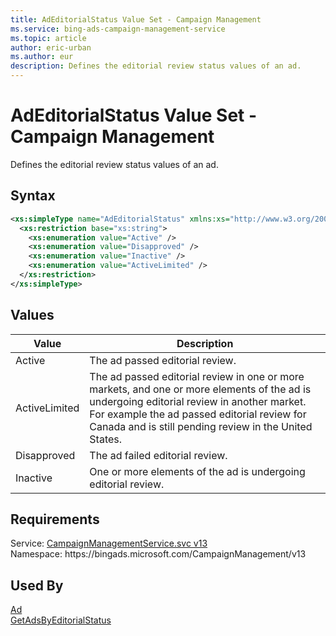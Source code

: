 ```yaml
---
title: AdEditorialStatus Value Set - Campaign Management
ms.service: bing-ads-campaign-management-service
ms.topic: article
author: eric-urban
ms.author: eur
description: Defines the editorial review status values of an ad.
---
```

# AdEditorialStatus Value Set - Campaign Management
Defines the editorial review status values of an ad.

## Syntax
```xml
<xs:simpleType name="AdEditorialStatus" xmlns:xs="http://www.w3.org/2001/XMLSchema">
  <xs:restriction base="xs:string">
    <xs:enumeration value="Active" />
    <xs:enumeration value="Disapproved" />
    <xs:enumeration value="Inactive" />
    <xs:enumeration value="ActiveLimited" />
  </xs:restriction>
</xs:simpleType>
```

## <a name="values"></a>Values

|Value|Description|
|-----------|---------------|
|<a name="active"></a>Active|The ad passed editorial review.|
|<a name="activelimited"></a>ActiveLimited|The ad passed editorial review in one or more markets, and one or more elements of the ad is undergoing editorial review in another market. For example the ad passed editorial review for Canada and is still pending review in the United States.|
|<a name="disapproved"></a>Disapproved|The ad failed editorial review.|
|<a name="inactive"></a>Inactive|One or more elements of the ad is undergoing editorial review.|

## Requirements
Service: [CampaignManagementService.svc v13](https://campaign.api.bingads.microsoft.com/Api/Advertiser/CampaignManagement/v13/CampaignManagementService.svc)  
Namespace: https\://bingads.microsoft.com/CampaignManagement/v13  

## Used By
[Ad](ad.md)  
[GetAdsByEditorialStatus](getadsbyeditorialstatus.md)  
